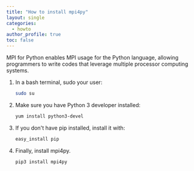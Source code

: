 ```yaml
---
title: "How to install mpi4py"
layout: single
categories:
  - howto
author_profile: true
toc: false
---
```


MPI for Python enables MPI usage for the Python language, allowing programmers to write codes that leverage multiple processor computing systems.

1. In a bash terminal, sudo your user:

    ```bash
    sudo su
    ```

2. Make sure you have Python 3 developer installed:

    ```bash
    yum install python3-devel
    ```

3. If you don't have pip installed, install it with:

    ```bash
    easy_install pip
    ```

4. Finally, install mpi4py.

    ```bash
    pip3 install mpi4py
    ```







